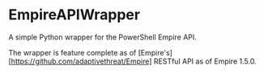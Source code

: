 # EmpireAPIWrapper
A simple Python wrapper for the PowerShell Empire API. 

The wrapper is feature complete as of [Empire's][https://github.com/adaptivethreat/Empire] RESTful API as of Empire 1.5.0.
 
 